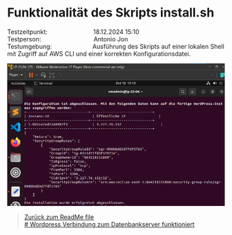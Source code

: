 # Funktionalität des Skripts install.sh
Testzeitpunkt:&nbsp;&nbsp;&nbsp;&nbsp;&nbsp;&nbsp;&nbsp;&nbsp;&nbsp;&nbsp;&nbsp;&nbsp;&nbsp;&nbsp;&nbsp;&nbsp;&nbsp;&nbsp;&nbsp;&nbsp;&nbsp;&nbsp;&nbsp;&nbsp;&nbsp;&nbsp;&nbsp;18.12.2024 15:10  
Testperson:&nbsp;&nbsp;&nbsp;&nbsp;&nbsp;&nbsp;&nbsp;&nbsp;&nbsp;&nbsp;&nbsp;&nbsp;&nbsp;&nbsp;&nbsp;&nbsp;&nbsp;&nbsp;&nbsp;&nbsp;&nbsp;&nbsp;&nbsp;&nbsp;&nbsp;&nbsp;&nbsp;&nbsp;&nbsp;&nbsp; Antonio Jon  
Testumgebung: &nbsp;&nbsp;&nbsp;&nbsp;&nbsp;&nbsp;&nbsp;&nbsp;&nbsp;&nbsp;&nbsp;&nbsp;&nbsp;&nbsp;&nbsp;&nbsp;&nbsp;&nbsp;&nbsp;&nbsp;&nbsp;&nbsp;&nbsp;Ausführung des Skripts auf einer lokalen Shell mit Zugriff auf AWS CLI und einer korrekten Konfigurationsdatei.  


![image](Images/testfall3.png)

> [Zurück zum ReadMe file](README.md)  
> [# Wordpress Verbindung zum Datenbankserver funktioniert](Testfall2.md)
